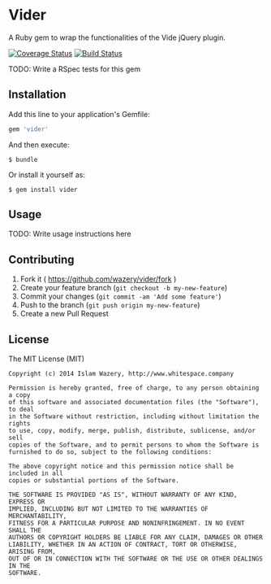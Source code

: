 # Vider

A Ruby gem to wrap the functionalities of the Vide jQuery plugin.

[![Coverage Status](https://coveralls.io/repos/wazery/vider/badge.png)](https://coveralls.io/r/wazery/vider)
[![Build Status](https://travis-ci.org/wazery/vider.svg)](https://travis-ci.org/wazery/vider)

TODO: Write a RSpec tests for this gem

## Installation

Add this line to your application's Gemfile:

```ruby
gem 'vider'
```

And then execute:

    $ bundle

Or install it yourself as:

    $ gem install vider

## Usage

TODO: Write usage instructions here

## Contributing

1. Fork it ( https://github.com/wazery/vider/fork )
2. Create your feature branch (`git checkout -b my-new-feature`)
3. Commit your changes (`git commit -am 'Add some feature'`)
4. Push to the branch (`git push origin my-new-feature`)
5. Create a new Pull Request

## License
The MIT License (MIT)

```
Copyright (c) 2014 Islam Wazery, http://www.whitespace.company

Permission is hereby granted, free of charge, to any person obtaining a copy
of this software and associated documentation files (the "Software"), to deal
in the Software without restriction, including without limitation the rights
to use, copy, modify, merge, publish, distribute, sublicense, and/or sell
copies of the Software, and to permit persons to whom the Software is
furnished to do so, subject to the following conditions:

The above copyright notice and this permission notice shall be included in all
copies or substantial portions of the Software.

THE SOFTWARE IS PROVIDED "AS IS", WITHOUT WARRANTY OF ANY KIND, EXPRESS OR
IMPLIED, INCLUDING BUT NOT LIMITED TO THE WARRANTIES OF MERCHANTABILITY,
FITNESS FOR A PARTICULAR PURPOSE AND NONINFRINGEMENT. IN NO EVENT SHALL THE
AUTHORS OR COPYRIGHT HOLDERS BE LIABLE FOR ANY CLAIM, DAMAGES OR OTHER
LIABILITY, WHETHER IN AN ACTION OF CONTRACT, TORT OR OTHERWISE, ARISING FROM,
OUT OF OR IN CONNECTION WITH THE SOFTWARE OR THE USE OR OTHER DEALINGS IN THE
SOFTWARE.
  ```
